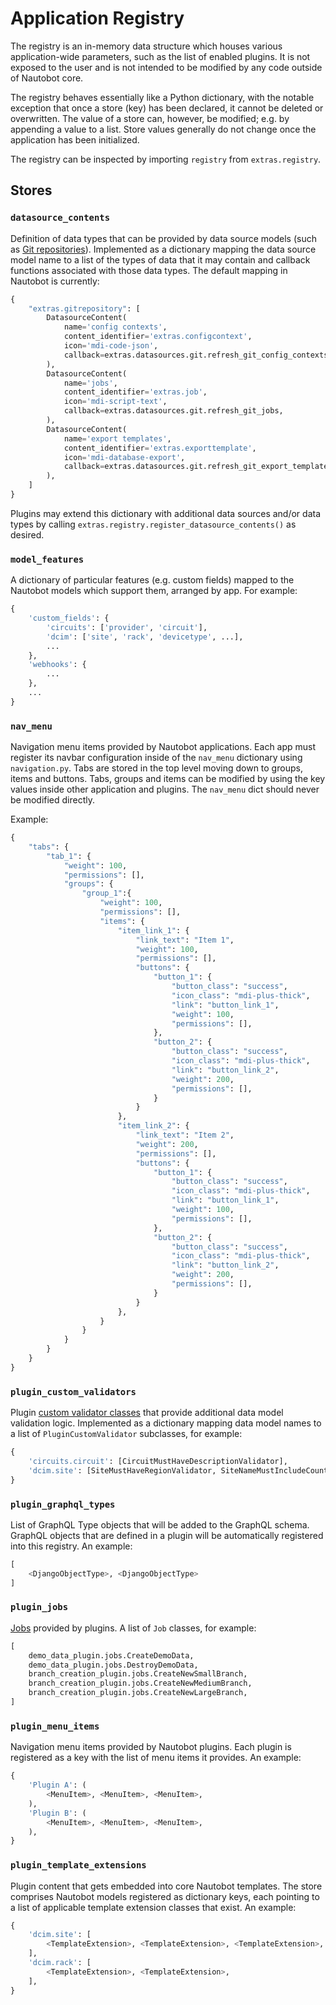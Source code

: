 # Application Registry

The registry is an in-memory data structure which houses various application-wide parameters, such as the list of enabled plugins. It is not exposed to the user and is not intended to be modified by any code outside of Nautobot core.

The registry behaves essentially like a Python dictionary, with the notable exception that once a store (key) has been declared, it cannot be deleted or overwritten. The value of a store can, however, be modified; e.g. by appending a value to a list. Store values generally do not change once the application has been initialized.

The registry can be inspected by importing `registry` from `extras.registry`.

## Stores

### `datasource_contents`

Definition of data types that can be provided by data source models (such as [Git repositories](../models/extras/gitrepository.md)). Implemented as a dictionary mapping the data source model name to a list of the types of data that it may contain and callback functions associated with those data types. The default mapping in Nautobot is currently:

```python
{
    "extras.gitrepository": [
        DatasourceContent(
            name='config contexts',
            content_identifier='extras.configcontext',
            icon='mdi-code-json',
            callback=extras.datasources.git.refresh_git_config_contexts,
        ),
        DatasourceContent(
            name='jobs',
            content_identifier='extras.job',
            icon='mdi-script-text',
            callback=extras.datasources.git.refresh_git_jobs,
        ),
        DatasourceContent(
            name='export templates',
            content_identifier='extras.exporttemplate',
            icon='mdi-database-export',
            callback=extras.datasources.git.refresh_git_export_templates,
        ),
    ]
}
```

Plugins may extend this dictionary with additional data sources and/or data types by calling `extras.registry.register_datasource_contents()` as desired.

### `model_features`

A dictionary of particular features (e.g. custom fields) mapped to the Nautobot models which support them, arranged by app. For example:

```python
{
    'custom_fields': {
        'circuits': ['provider', 'circuit'],
        'dcim': ['site', 'rack', 'devicetype', ...],
        ...
    },
    'webhooks': {
        ...
    },
    ...
}
```

### `nav_menu`

Navigation menu items provided by Nautobot applications. Each app must register its navbar configuration inside of the `nav_menu` dictionary using `navigation.py`. Tabs are stored in the top level moving down to groups, items and buttons. Tabs, groups and items can be modified by using the key values inside other application and plugins. The `nav_menu` dict should never be modified directly.

Example:

```python
{
    "tabs": {
        "tab_1": {
            "weight": 100,
            "permissions": [],
            "groups": {
                "group_1":{
                    "weight": 100,
                    "permissions": [],
                    "items": {
                        "item_link_1": {
                            "link_text": "Item 1",
                            "weight": 100,
                            "permissions": [],
                            "buttons": {
                                "button_1": {
                                    "button_class": "success",
                                    "icon_class": "mdi-plus-thick",
                                    "link": "button_link_1",
                                    "weight": 100,
                                    "permissions": [],
                                },
                                "button_2": {
                                    "button_class": "success",
                                    "icon_class": "mdi-plus-thick",
                                    "link": "button_link_2",
                                    "weight": 200,
                                    "permissions": [],
                                }
                            }
                        },
                        "item_link_2": {
                            "link_text": "Item 2",
                            "weight": 200,
                            "permissions": [],
                            "buttons": {
                                "button_1": {
                                    "button_class": "success",
                                    "icon_class": "mdi-plus-thick",
                                    "link": "button_link_1",
                                    "weight": 100,
                                    "permissions": [],
                                },
                                "button_2": {
                                    "button_class": "success",
                                    "icon_class": "mdi-plus-thick",
                                    "link": "button_link_2",
                                    "weight": 200,
                                    "permissions": [],
                                }
                            }
                        },
                    }
                }
            }
        }
    }
}
```

### `plugin_custom_validators`

Plugin [custom validator classes](../plugins/development.md#implementing-custom-validators) that provide additional data model validation logic. Implemented as a dictionary mapping data model names to a list of `PluginCustomValidator` subclasses, for example:

```python
{
    'circuits.circuit': [CircuitMustHaveDescriptionValidator],
    'dcim.site': [SiteMustHaveRegionValidator, SiteNameMustIncludeCountryCodeValidator],
}
```

### `plugin_graphql_types`

List of GraphQL Type objects that will be added to the GraphQL schema. GraphQL objects that are defined in a plugin will be automatically registered into this registry. An example:

```python
[
    <DjangoObjectType>, <DjangoObjectType>
]
```

### `plugin_jobs`

[Jobs](../additional-features/jobs.md) provided by plugins. A list of `Job` classes, for example:

```python
[
    demo_data_plugin.jobs.CreateDemoData,
    demo_data_plugin.jobs.DestroyDemoData,
    branch_creation_plugin.jobs.CreateNewSmallBranch,
    branch_creation_plugin.jobs.CreateNewMediumBranch,
    branch_creation_plugin.jobs.CreateNewLargeBranch,
]
```

### `plugin_menu_items`

Navigation menu items provided by Nautobot plugins. Each plugin is registered as a key with the list of menu items it provides. An example:

```python
{
    'Plugin A': (
        <MenuItem>, <MenuItem>, <MenuItem>,
    ),
    'Plugin B': (
        <MenuItem>, <MenuItem>, <MenuItem>,
    ),
}
```

### `plugin_template_extensions`

Plugin content that gets embedded into core Nautobot templates. The store comprises Nautobot models registered as dictionary keys, each pointing to a list of applicable template extension classes that exist. An example:

```python
{
    'dcim.site': [
        <TemplateExtension>, <TemplateExtension>, <TemplateExtension>,
    ],
    'dcim.rack': [
        <TemplateExtension>, <TemplateExtension>,
    ],
}
```
